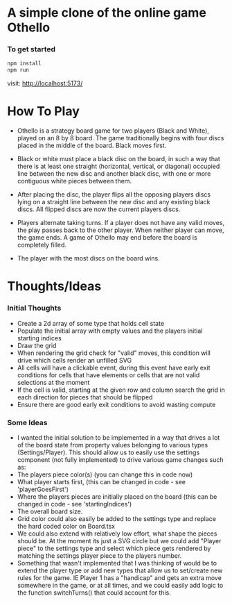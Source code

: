 # A simple clone of the online game Othello

### To get started

```bash
npm install
npm run
```

visit: <http://localhost:5173/>

# How To Play

- Othello is a strategy board game for two players (Black and White), played on an 8 by 8 board. The game traditionally begins with four discs placed in the middle of the board. Black moves first.

- Black or white must place a black disc on the board, in such a way that there is at least one straight (horizontal, vertical, or diagonal) occupied line between the new disc and another black disc, with one or more contiguous white pieces between them.

- After placing the disc, the player flips all the opposing players discs lying on a straight line between the new disc and any existing black discs. All flipped discs are now the current players discs.

- Players alternate taking turns. If a player does not have any valid moves, the play passes back to the other player. When neither player can move, the game ends. A game of Othello may end before the board is completely filled.

- The player with the most discs on the board wins.

# Thoughts/Ideas

### Initial Thoughts

- Create a 2d array of some type that holds cell state
- Populate the initial array with empty values and the players initial starting indices
- Draw the grid
- When rendering the grid check for "valid" moves, this condition will drive which cells render an unfilled SVG
- All cells will have a clickable event, during this event have early exit conditions for cells that have elements or cells that are not valid selections at the moment
- If the cell is valid, starting at the given row and column search the grid in each direction for pieces that should be flipped
- Ensure there are good early exit conditions to avoid wasting compute

### Some Ideas

- I wanted the initial solution to be implemented in a way that drives a lot of the board state from property values belonging to various types (Settings/Player). This should allow us to easily use the settings component (not fully implemented) to drive various game changes such as:
- The players piece color(s) (you can change this in code now)
- What player starts first, (this can be changed in code - see 'playerGoesFirst')
- Where the players pieces are initially placed on the board (this can be changed in code - see 'startingIndices')
- The overall board size.
- Grid color could also easily be added to the settings type and replace the hard coded color on Board.tsx
- We could also extend with relatively low effort, what shape the pieces should be. At the moment its just a SVG circle but we could add "Player piece" to the settings type and select which piece gets rendered by matching the settings player piece to the players number.
- Something that wasn't implemented that I was thinking of would be to extend the player type or add new types that allow us to set/create new rules for the game. IE Player 1 has a "handicap" and gets an extra move somewhere in the game, or at all times, and we could easily add logic to the function switchTurns() that could account for this.
